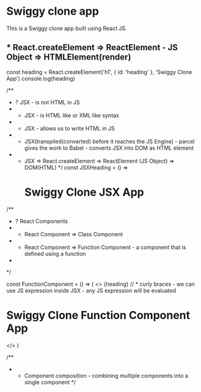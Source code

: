 # Swiggy clone app

This is a Swiggy clone app built using React JS.

## * React.createElement => ReactElement - JS Object => HTMLElement(render)

const heading = React.createElement('h1', { id: 'heading' }, 'Swiggy Clone App')
console.log(heading)

/**
 * ? JSX - is not HTML in JS
 * * JSX - is HTML like or XML like syntax
 * * JSX - allows us to write HTML in JS
 * * JSX(transpiled(converted) before it reaches the JS Engine) - parcel gives the work to Babel - converts JSX into DOM as HTML element
 * * JSX => React.createElement => ReactElement (JS Object) => DOM(HTML)
 */
const JSXHeading = () => <h1 id="jsxHeading">Swiggy Clone JSX App</h1>

/**
 * ? React Components
 * * React Component => Class Component
 * * React Component => Function Component - a component that is defined using a function
 *
 */

const FunctionComponent = () => (
  <>
    {heading} // * curly braces - we can use JS expression inside JSX - any JS expression will be evaluated
    <JSXHeading />
    <h1 id="functionComponentHeading">Swiggy Clone Function Component App</h1>
  </>
)

/**
 * * Component composition - combining multiple components into a single component
 */
